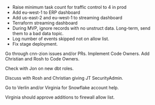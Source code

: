 - Raise minimum task count for traffic control to 4 in prod
- Add eu-west-1 to ERP dashboard
- Add us-east-2 and eu-west-1 to streaming dashboard
- Terraform streaming dashboard
- During MVP, ignore records with no unstruct data. Long-term, send them to a bad data topic.
- Log number of events skipped not on allow list.
- Fix stage deployment.


Go through cnn-zion issues and/or PRs.
Implement Code Owners. 
Add Christian and Rosh to Code Owners.

Check with Jon on new dbt roles.

Discuss with Rosh and Christian giving JT SecurityAdmin.

Go to Verlin and/or Virginia for Snowflake account help.

Virginia should approve additions to firewall allow list.

